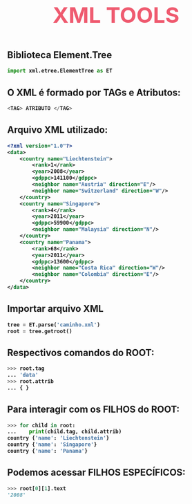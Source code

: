 <h3 style="font-size:50px; color: #EF5A6F" align="center"><b>XML TOOLS</h3>


Biblioteca Element.Tree
------------------------------------------------
```Python
import xml.etree.ElementTree as ET
```

O XML é formado por TAGs e Atributos:
------------------------------------------------
```Python
<TAG> ATRIBUTO </TAG>
```

Arquivo XML utilizado:
------------------------------------------------
```XML
<?xml version="1.0"?>
<data>
    <country name="Liechtenstein">
        <rank>1</rank>
        <year>2008</year>
        <gdppc>141100</gdppc>
        <neighbor name="Austria" direction="E"/>
        <neighbor name="Switzerland" direction="W"/>
    </country>
    <country name="Singapore">
        <rank>4</rank>
        <year>2011</year>
        <gdppc>59900</gdppc>
        <neighbor name="Malaysia" direction="N"/>
    </country>
    <country name="Panama">
        <rank>68</rank>
        <year>2011</year>
        <gdppc>13600</gdppc>
        <neighbor name="Costa Rica" direction="W"/>
        <neighbor name="Colombia" direction="E"/>
    </country>
</data>
```

Importar arquivo XML
------------------------------------------------
```Python
tree = ET.parse('caminho.xml')
root = tree.getroot()
```

Respectivos comandos do ROOT:
------------------------------------------------
```Python
>>> root.tag
... 'data'   
>>> root.attrib 
... { }
```
Para interagir com os FILHOS do ROOT:
------------------------------------------------
```Python
>>> for child in root:
...    print(child.tag, child.attrib)
country {'name': 'Liechtenstein'}
country {'name': 'Singapore'}
country {'name': 'Panama'}
```

Podemos acessar FILHOS ESPECÍFICOS:
------------------------------------------------
```Python
>>> root[0][1].text
'2008'
```

